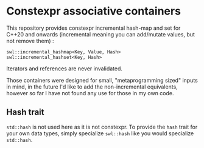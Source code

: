 # Constexpr associative containers

This repository provides constexpr incremental hash-map and set for C++20 and onwards
(incremental meaning you can add/mutate values, but not remove them) : 

`swl::incremental_hashmap<Key, Value, Hash>` \
`swl::incremental_hashset<Key, Hash>` 

Iterators and references are never invalidated. 

Those containers were designed for small, "metaprogramming sized" inputs in mind, in the future I'd like to add the non-incremental equivalents, however so far I have not found any use for those in my own code. 

## Hash trait

`std::hash` is not used here as it is not constexpr. To provide the `hash` trait for your own data types, simply specialize `swl::hash` like you would specialize `std::hash`. 
